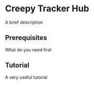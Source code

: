 # Creepy Tracker Hub

A brief description

## Prerequisites

What do you need first

## Tutorial

A very useful tutorial
